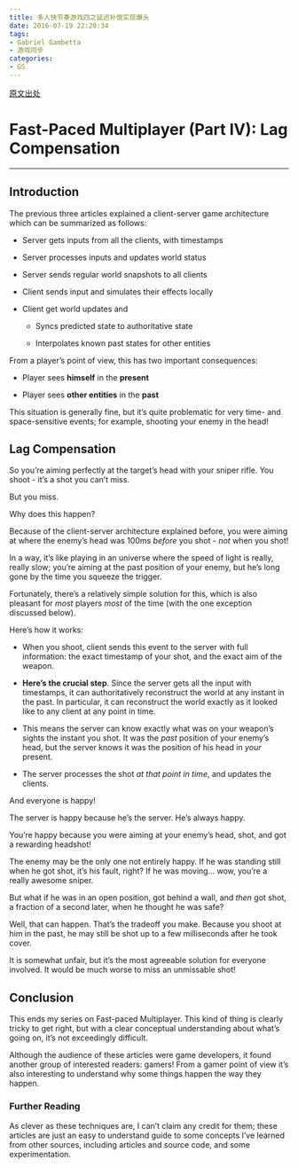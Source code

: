 ```yaml
---
title: 多人快节奏游戏四之延迟补偿实现爆头
date: 2016-07-19 22:20:34
tags:
- Gabriel Gambetta
- 游戏同步
categories:
- GS
---
```


[原文出处](http://www.gabrielgambetta.com/lag-compensation.html)

<h1 class="title">Fast-Paced Multiplayer (Part IV): Lag Compensation</h1>

------------------

<h2 id="introduction">Introduction</h2>
<p>The previous three articles explained a client-server game architecture which can be summarized as follows:</p>
<ul>
<li><p>Server gets inputs from all the clients, with timestamps</p></li>
<li><p>Server processes inputs and updates world status</p></li>
<li><p>Server sends regular world snapshots to all clients</p></li>
<li><p>Client sends input and simulates their effects locally</p></li>
<li><p>Client get world updates and</p>
<ul>
<li><p>Syncs predicted state to authoritative state</p></li>
<li><p>Interpolates known past states for other entities</p></li>
</ul></li>
</ul>
<p>From a player’s point of view, this has two important consequences:</p>
<ul>
<li><p>Player sees <strong>himself</strong> in the <strong>present</strong></p></li>
<li><p>Player sees <strong>other entities</strong> in the <strong>past</strong></p></li>
</ul>
<p>This situation is generally fine, but it’s quite problematic for very time- and space-sensitive events; for example, shooting your enemy in the head!</p>
<h2 id="lag-compensation">Lag Compensation</h2>
<p>So you’re aiming perfectly at the target’s head with your sniper rifle. You shoot - it’s a shot you can’t miss.</p>
<p>But you miss.</p>
<p>Why does this happen?</p>
<p>Because of the client-server architecture explained before, you were aiming at where the enemy’s head was 100ms <em>before</em> you shot - <em>not</em> when you shot!</p>
<p>In a way, it’s like playing in an universe where the speed of light is really, really slow; you’re aiming at the past position of your enemy, but he’s long gone by the time you squeeze the trigger.</p>
<p>Fortunately, there’s a relatively simple solution for this, which is also pleasant for <em>most</em> players <em>most</em> of the time (with the one exception discussed below).</p>
<p>Here’s how it works:</p>
<ul>
<li><p>When you shoot, client sends this event to the server with full information: the exact timestamp of your shot, and the exact aim of the weapon.</p></li>
<li><p><strong>Here’s the crucial step</strong>. Since the server gets all the input with timestamps, it can authoritatively reconstruct the world at any instant in the past. In particular, it can reconstruct the world exactly as it looked like to any client at any point in time.</p></li>
<li><p>This means the server can know exactly what was on your weapon’s sights the instant you shot. It was the <em>past</em> position of your enemy’s head, but the server knows it was the position of his head in <em>your</em> present.</p></li>
<li><p>The server processes the shot <em>at that point in time</em>, and updates the clients.</p></li>
</ul>
<p>And everyone is happy!</p>
<p>The server is happy because he’s the server. He’s always happy.</p>
<p>You’re happy because you were aiming at your enemy’s head, shot, and got a rewarding headshot!</p>
<p>The enemy may be the only one not entirely happy. If he was standing still when he got shot, it’s his fault, right? If he was moving… wow, you’re a really awesome sniper.</p>
<p>But what if he was in an open position, got behind a wall, and <em>then</em> got shot, a fraction of a second later, when he thought he was safe?</p>
<p>Well, that can happen. That’s the tradeoff you make. Because you shoot at him in the past, he may still be shot up to a few milliseconds after he took cover.</p>
<p>It is somewhat unfair, but it’s the most agreeable solution for everyone involved. It would be much worse to miss an unmissable shot!</p>
<h2 id="conclusion">Conclusion</h2>
<p>This ends my series on Fast-paced Multiplayer. This kind of thing is clearly tricky to get right, but with a clear conceptual understanding about what’s going on, it’s not exceedingly difficult.</p>
<p>Although the audience of these articles were game developers, it found another group of interested readers: gamers! From a gamer point of view it’s also interesting to understand why some things happen the way they happen.</p>
<h3 id="further-reading">Further Reading</h3>
<p>As clever as these techniques are, I can’t claim any credit for them; these articles are just an easy to understand guide to some concepts I’ve learned from other sources, including articles and source code, and some experimentation.</p>